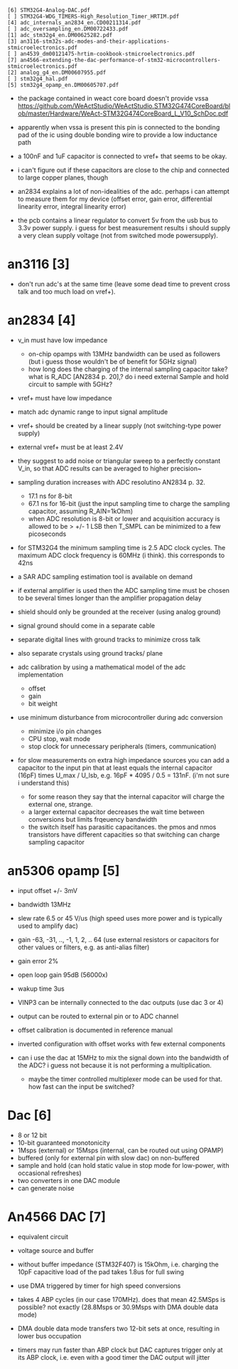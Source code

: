 
```
[6] STM32G4-Analog-DAC.pdf
[ ] STM32G4-WDG_TIMERS-High_Resolution_Timer_HRTIM.pdf
[4] adc_internals_an2834_en.CD00211314.pdf
[ ] adc_oversampling_en.DM00722433.pdf
[1] adc_stm32g4_en.DM00625282.pdf
[3] an3116-stm32s-adc-modes-and-their-applications-stmicroelectronics.pdf
[ ] an4539_dm00121475-hrtim-cookbook-stmicroelectronics.pdf
[7] an4566-extending-the-dac-performance-of-stm32-microcontrollers-stmicroelectronics.pdf
[2] analog_g4_en.DM00607955.pdf
[ ] stm32g4_hal.pdf
[5] stm32g4_opamp_en.DM00605707.pdf

```

- the package contained in weact core board doesn't provide vssa 
https://github.com/WeActStudio/WeActStudio.STM32G474CoreBoard/blob/master/Hardware/WeAct-STM32G474CoreBoard_L_V10_SchDoc.pdf

- apparently when vssa is present this pin is connected to the bonding pad of the ic using double bonding wire to provide a low inductance path

- a 100nF and 1uF capacitor is connected to vref+ that seems to be okay.
- i can't figure out if these capacitors are close to the chip and
  connected to large copper planes, though
  
- an2834 explains a lot of non-idealities of the adc. perhaps i can
  attempt to measure them for my device (offset error, gain error,
  differential linearity error, integral linearity error)

- the pcb contains a linear regulator to convert 5v from the usb bus
  to 3.3v power supply. i guess for best measurement results i should
  supply a very clean supply voltage (not from switched mode
  powersupply).

# an3116 [3]

- don't run adc's at the same time (leave some dead time to prevent
  cross talk and too much load on vref+).

# an2834 [4]
- v_in must have low impedance
  - on-chip opamps with 13MHz bandwidth can be used as followers (but
    i guess those wouldn't be of benefit for 5GHz signal)
  - how long does the charging of the internal sampling capacitor
    take? what is R_ADC [AN2834 p. 20],? do i need external Sample and
    hold circuit to sample with 5GHz?
  
- vref+ must have low impedance
- match adc dynamic range to input signal amplitude
- vref+ should be created by a linear supply (not switching-type power supply)

- external vref+ must be at least 2.4V

- they suggest to add noise or triangular sweep to a perfectly
  constant V_in, so that ADC results can be averaged to higher
  precision~

- sampling duration increases with ADC resolutino AN2834 p. 32.
  - 17.1 ns for 8-bit
  - 67.1 ns for 16-bit (just the input sampling time to charge the
    sampling capacitor, assuming R_AIN=1kOhm)
  - when ADC resolution is 8-bit or lower and acquisition accuracy is
    allowed to be > +/- 1 LSB then T_SMPL can be minimized to a few
    picoseconds

- for STM32G4 the minimum sampling time is 2.5 ADC clock cycles. The
  maximum ADC clock frequency is 60MHz (i think). this corresponds to
  42ns
  
- a SAR ADC sampling estimation tool is available on demand

- if external amplifier is used then the ADC sampling time must be
  chosen to be several times longer than the amplifier propagation
  delay

- shield should only be grounded at the receiver (using analog ground)
- signal ground should come in a separate cable

- separate digital lines with ground tracks to minimize cross talk

- also separate crystals using ground tracks/ plane

- adc calibration by using a mathematical model of the adc implementation
  - offset
  - gain
  - bit weight

- use minimum disturbance from microcontroller during adc conversion
  - minimize i/o pin changes
  - CPU stop, wait mode
  - stop clock for unnecessary peripherals (timers, communication)

- for slow measurements on extra high impedance sources you can add a
  capacitor to the input pin that at least equals the internal
  capacitor (16pF) times U_max / U_lsb, e.g. 16pF * 4095 / 0.5 =
  131nF. (i'm not sure i understand this)
  - for some reason they say that the internal capacitor will charge
    the external one, strange. 
  - a larger external capacitor decreases the wait time between
    conversions but limits frqeuency bandwidth
  - the switch itself has parasitic capacitances. the pmos and nmos
    transistors have different capacities so that switching can charge
    sampling capacitor

# an5306 opamp [5]

- input offset +/- 3mV
- bandwidth 13MHz 
- slew rate 6.5 or 45 V/us (high speed uses more power and is typically used to amplify dac)
- gain -63, -31, .., -1, 1, 2, .. 64 (use external resistors or capacitors for other values or filters, e.g. as anti-alias filter)  
- gain error 2%
- open loop gain 95dB (56000x)
- wakup time 3us

- VINP3 can be internally connected to the dac outputs (use dac 3 or 4)  
- output can be routed to external pin or to ADC channel 

- offset calibration is documented in reference manual

- inverted configuration with offset works with few external components

- can i use the dac at 15MHz to mix the signal down into the bandwidth
  of the ADC? i guess not because it is not performing a
  multiplication.
  - maybe the timer controlled multiplexer mode can be used for
    that. how fast can the input be switched?

# Dac [6]

- 8 or 12 bit
- 10-bit guaranteed monotonicity
- 1Msps (external) or 15Msps (internal, can be routed out using OPAMP)
- buffered (only for external pin with slow dac) on non-buffered
- sample and hold (can hold static value in stop mode for low-power,
  with occasional refreshes)
- two converters in one DAC module
- can generate noise

# An4566 DAC [7]

- equivalent circuit
- voltage source and buffer
- without buffer impedance (STM32F407) is 15kOhm, i.e. charging the
  10pF capacitive load of the pad takes 1.8us for full swing

- use DMA triggered by timer for high speed conversions
- takes 4 ABP cycles (in our case 170MHz). does that mean 42.5MSps is
  possible? not exactly (28.8Msps or 30.9Msps with DMA double data
  mode)

- DMA double data mode transfers two 12-bit sets at once, resulting in
  lower bus occupation

- timers may run faster than ABP clock but DAC captures trigger only
  at its ABP clock, i.e. even with a good timer the DAC output will
  jitter
